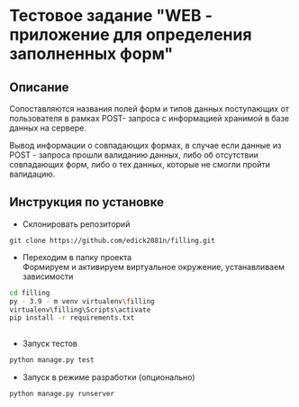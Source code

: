 # Тестовое задание "WEB - приложение для определения заполненных форм"

## Описание
Сопоставляются названия полей форм и типов данных поступающих от пользователя в рамках POST- запроса с информацией хранимой в базе данных на сервере.
 
Вывод информации о совпадающих формах, в случае если данные из  POST - запроса  прошли валиданию данных, либо об отсутствии совпадающих форм, либо о тех данных, которые не смогли пройти валидацию.


## Инструкция по установке

- Склонировать репозиторий
```
git clone https://github.com/edick2081n/filling.git

```


- Переходим в папку проекта  
Формируем и активируем виртуальное окружение, устанавливаем зависимости
```bash
cd filling
py - 3.9 - m venv virtualenv\filling
virtualenv\filling\Scripts\activate
pip install -r requirements.txt
 
```
- Запуск тестов
```bash
python manage.py test

```
- Запуск в режиме разработки (опционально)
```bach
python manage.py runserver
```
